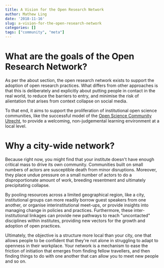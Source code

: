 ```yaml
---
title: A Vision for the Open Research Network
author: Mathew Ling
date: '2018-11-16'
slug: a-vision-for-the-open-research-network
categories: []
tags: ["community", "meta"]
---
```


# What are the goals of the Open Research Network?

As per the about section, the open research network exists to support the adoption of open research practices. What differs from other approaches is that this is deliberately and explicitly about putting people in contact in the real world, to reduce the barriers to entry, and minimise the risk of alientation that arises from context collapse on social media.

To that end, it aims to support the proliferation of institutional open science communities, like the successful model of the <a href="https://openscience-utrecht.com/">Open Science Community Utrecht</a>, to provide a welcoming, non-judgemental learning environment at a local level. 

# Why a city-wide network?
Because right now, you might find that your institute doesn't have enough critical mass to drive its own community. Communities built on small numbers of actors are susceptible death from minor disruptions. Moreover, they place undue pressure on a small number of actors to do a disproportionate amount of work, breeding resentment and ultimately precipitating collapse. 

By pooling resources across a limited geographical region, like a city, institutional groups can more readily borrow guest speakers from one another, or organise interinstitutional meet-ups, or provide insights into managing change in policies and practices. Furthermore, these inter-institutional linkages can provide new pathways to reach "uncontacted" disciplines within institutes, providing new vectors for the growth and adoption of open practices.  

Ultimately, the objective is a structure more local than your city, one that allows people to be confident that they're not alone in struggling to adapt to openness in their workplace. Your network is a mechanism to ease the friction of initiation that emerges from finding fellow travellers, and then finding things to do with one another that can allow you to meet new people and so on. 